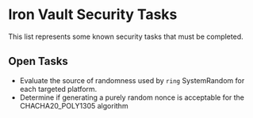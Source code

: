 # Iron Vault Security Tasks

This list represents some known security tasks that must be completed.

## Open Tasks

* Evaluate the source of randomness used by `ring` SystemRandom for each targeted platform.
* Determine if generating a purely random nonce is acceptable for the CHACHA20_POLY1305 algorithm
